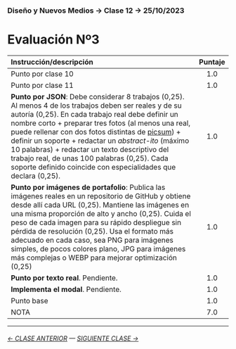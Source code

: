 ### Diseño y Nuevos Medios → Clase 12 → 25/10/2023

# Evaluación Nº3

| Instrucción/descripción |  Puntaje | 
|:------------------------|:--------:|
| Punto por clase 10 | 1.0 |
| Punto por clase 11 | 1.0 |
| **Punto por JSON**: Debe considerar 8 trabajos (0,25). Al menos 4 de los trabajos deben ser reales y de su autoría (0,25). En cada trabajo real debe definir un nombre corto + preparar tres fotos (al menos una real, puede rellenar con dos fotos distintas de [picsum](https://picsum.photos/)) + definir un soporte + redactar un *abstract-ito* (máximo 10 palabras) + redactar un texto descriptivo del trabajo real, de unas 100 palabras (0,25). Cada soporte definido coincide con especialidades que declara (0,25). | 1.0 |
| **Punto por imágenes de portafolio**: Publica las imágenes reales en un repositorio de GitHub y obtiene desde allí cada URL (0,25). Mantiene las imágenes en una misma proporción de alto y ancho (0,25). Cuida el peso de cada imagen para su rápido despliegue sin pérdida de resolución (0,25). Usa el formato más adecuado en cada caso, sea PNG para imágenes simples, de pocos colores plano, JPG para imágenes más complejas o WEBP para mejorar optimización (0,25) | 1.0 |
| **Punto por texto real**. Pendiente. | 1.0 |
| **Implementa el modal**. Pendiente. | 1.0 |
| Punto base | 1.0 |
| NOTA  | 7.0 |

- - - - - - - 

###### [← CLASE ANTERIOR](https://github.com/profesorfaco/dno037-2023-2/tree/main/clase-11) — [SIGUIENTE CLASE →](https://github.com/profesorfaco/dno037-2023-2/tree/main/clase-14)
